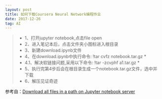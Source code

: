 ```yaml
---
layout: post
title: 如何下载Coursera Neural Network编程作业
date: 2017-12-26
tag: AI
---
```


>* 1、打开jupyter notebook,点击file open
>* 2、进入笔记本后，点击文件夹小图标进入根目录
>* 3、新建download.ipynb文件
>* 4、在download.ipynb中执行命令:    !tar cvfz notebook.tar.gz *
>* 4.1、解决软链接问题,采用以下命令:     !tar -zcvphf a1.tar.gz *
>* 5、执行完第4步后会在根目录生成一个notebook.tar.gz文件，选中并下载
>* 6、解压见证奇迹

参考自：[Download all files in a path on Jupyter notebook server](https://stackoverflow.com/questions/43042793/download-all-files-in-a-path-on-jupyter-notebook-server/47355754#47355754)
